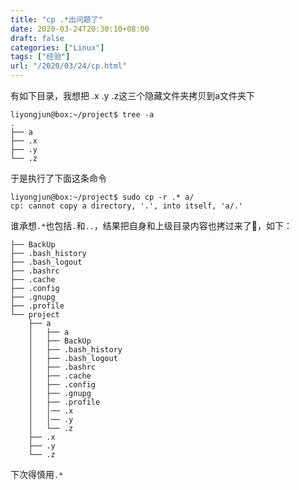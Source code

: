 ```yaml
---
title: "cp .*出问题了"
date: 2020-03-24T20:30:10+08:00
draft: false
categories: ["Linux"]
tags: ["经验"]
url: "/2020/03/24/cp.html"
---
```


有如下目录，我想把 .x .y .z这三个隐藏文件夹拷贝到a文件夹下

```
liyongjun@box:~/project$ tree -a
.
├── a
├── .x
├── .y
└── .z
```

于是执行了下面这条命令

```
liyongjun@box:~/project$ sudo cp -r .* a/
cp: cannot copy a directory, '.', into itself, 'a/.'

```

谁承想`.*`也包括`.`和`..`，结果把自身和上级目录内容也拷过来了🤣，如下：

```shell
├── BackUp
├── .bash_history
├── .bash_logout
├── .bashrc
├── .cache
├── .config
├── .gnupg
├── .profile
└── project
    ├── a
    │   ├── a
    │   ├── BackUp
    │   ├── .bash_history
    │   ├── .bash_logout
    │   ├── .bashrc
    │   ├── .cache
    │   ├── .config
    │   ├── .gnupg
    │   ├── .profile
    │   │── .x
    │   │── .y
    │   └── .z
    ├── .x
    ├── .y
    └── .z

```

下次得慎用`.*`